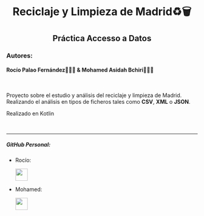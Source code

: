 <h1 align="center">Reciclaje y Limpieza de Madrid♻🗑</h1>
<h2 align="center">Práctica Accesso a Datos</h2>

### Autores:
#### Rocío Palao Fernández🙋🏻‍♀️ & Mohamed Asidah Bchiri🙋🏽‍♂️
<br>

Proyecto sobre el estudio y análisis del reciclaje y limpieza de Madrid.
Realizando el análisis en tipos de ficheros tales como **CSV**, **XML** o **JSON**.

Realizado en Kotlin

<br>

----
##### GitHub Personal:
- Rocío:<p align="left"> <a href="https://www.github.com/Rochiio" target="_blank" rel="noreferrer"><img src="https://raw.githubusercontent.com/danielcranney/readme-generator/main/public/icons/socials/github.svg" width="32" height="32" /></a>

- Mohamed:<p align="left"> <a href="https://www.github.com/loopedmoha" target="_blank" rel="noreferrer"><img src="https://raw.githubusercontent.com/danielcranney/readme-generator/main/public/icons/socials/github.svg" width="32" height="32" /></a></p>

